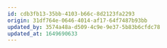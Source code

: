 ```yaml
---
id: cdb3fb13-35bb-4103-b66c-8d2123fa2293
origin: 31df764e-0646-4014-af17-64f7487b93bb
updated_by: 3574a48a-d509-4c9e-9e37-5b83b6cfdc78
updated_at: 1649690633
---
```

